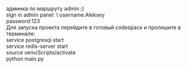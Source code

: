 админка по маршруту admin ;)\
sign in admin panel: \ 
username:Aleksey\
password:123\
Для запуска проекта перейдите в готовый codespace и пропишите в терминале:\
service postgresql start\
service redis-server start\
source venv/Scripts/activate\
python main.py
